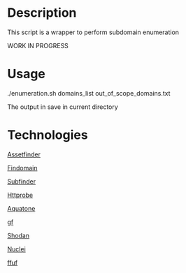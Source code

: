 # Description
This script is a wrapper to perform subdomain enumeration

WORK IN PROGRESS

# Usage
./enumeration.sh domains_list out_of_scope_domains.txt

The output in save in current directory


# Technologies
[Assetfinder](https://github.com/tomnomnom/assetfinder)

[Findomain](https://github.com/Findomain/Findomain)

[Subfinder](https://github.com/projectdiscovery/subfinder)

[Httprobe](https://github.com/tomnomnom/httprobe)

[Aquatone](https://github.com/michenriksen/aquatone)

[gf](https://github.com/tomnomnom/gf)

[Shodan](https://github.com/achillean/shodan-python)

[Nuclei](https://github.com/projectdiscovery/nuclei)

[ffuf](https://github.com/ffuf/ffuf)


